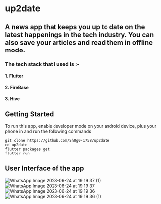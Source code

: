 # up2date

## A news app that keeps you up to date on the latest happenings in the tech industry. You can also save your articles and read them in offline mode. 

### The tech stack that I used is :- 
#### 1. Flutter
#### 2. FireBase
#### 3. Hive

## Getting Started

To run this app, enable developer mode on your android device, plus your phone in and run the following commands 

```
git clone https://github.com/Sh0g0-1758/up2date
cd up2date
flutter packages get
flutter run
```

## User Interface of the app
![WhatsApp Image 2023-06-24 at 19 19 37 (1)](https://github.com/Sh0g0-1758/up2date/assets/114918019/69301959-f7b5-4349-bb68-13e1451ff063)
![WhatsApp Image 2023-06-24 at 19 19 37](https://github.com/Sh0g0-1758/up2date/assets/114918019/86beffc2-badf-4950-a0b4-1e0c148c9181)
![WhatsApp Image 2023-06-24 at 19 19 36](https://github.com/Sh0g0-1758/up2date/assets/114918019/a51c7ade-558b-4fa0-831a-6fa08d3b2d5c)![WhatsApp Image 2023-06-24 at 19 19 36 (1)](https://github.com/Sh0g0-1758/up2date/assets/114918019/45c51b1d-d584-467a-b6ce-bb0aa3507e06)



